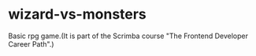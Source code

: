 # wizard-vs-monsters
 Basic rpg game.(It is part of the Scrimba course "The Frontend Developer Career Path".)
